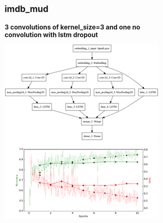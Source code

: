 # imdb_mud

## 3 convolutions of kernel_size=3 and one no convolution with lstm dropout

![diagram](https://github.com/ayenter/imdb_mud/blob/master/model_3/m3_diagram.png)
![graph](https://github.com/ayenter/imdb_mud/blob/master/model_3/m3_r1_e10_graph.png)